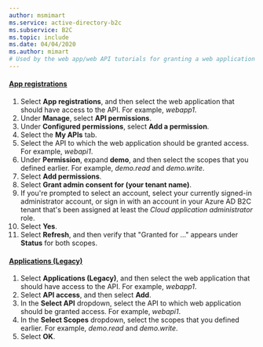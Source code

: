 ```yaml
---
author: msmimart
ms.service: active-directory-b2c
ms.subservice: B2C
ms.topic: include
ms.date: 04/04/2020
ms.author: mimart
# Used by the web app/web API tutorials for granting a web application access to a registered web API application.
---
```

#### [App registrations](#tab/app-reg-ga/) 

1. Select **App registrations**, and then select the web application that should have access to the API. For example, *webapp1*.
1. Under **Manage**, select **API permissions**.
1. Under **Configured permissions**, select **Add a permission**.
1. Select the **My APIs** tab.
1. Select the API to which the web application should be granted access. For example, *webapi1*.
1. Under **Permission**, expand **demo**, and then select the scopes that you defined earlier. For example, *demo.read* and *demo.write*.
1. Select **Add permissions**.
1. Select **Grant admin consent for (your tenant name)**.
1. If you're prompted to select an account, select your currently signed-in administrator account, or sign in with an account in your Azure AD B2C tenant that's been assigned at least the *Cloud application administrator* role.
1. Select **Yes**.
1. Select **Refresh**, and then verify that "Granted for ..." appears under **Status** for both scopes.

#### [Applications (Legacy)](#tab/applications-legacy/)

1. Select **Applications (Legacy)**, and then select the web application that should have access to the API. For example, *webapp1*.
1. Select **API access**, and then select **Add**.
1. In the **Select API** dropdown, select the API to which web application should be granted access. For example, *webapi1*.
1. In the **Select Scopes** dropdown, select the scopes that you defined earlier. For example, *demo.read* and *demo.write*.
1. Select **OK**.
